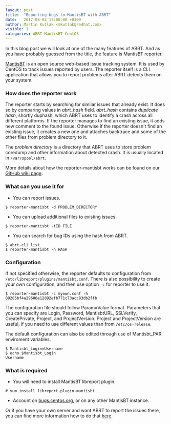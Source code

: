```yaml
---
layout: post
title:  "Reporting bugs to MantisBT with ABRT"
date:   2017-08-03 17:00:00 +0100
author: Martin Kutlak <mkutlak@redhat.com>
visible: 1
categories: ABRT MantisBT CentOS
---
```


In this blog post we will look at one of the many features of ABRT. And as you have
probably guessed from the title, the feature is MantisBT reporter.

[MantisBT](https://www.mantisbt.org/) is an open source web-based issue tracking system. It is used by CentOS
to track issues reported by users. The reporter itself is a CLI application that
allows you to report problems after ABRT detects them on your system.

### How does the reporter work
The reporter starts by searching for similar issues that already exist.
It does so by comparing values in *abrt_hash* field. *abrt_hash* contains *duplicate hash*, shortly duphash,
which ABRT uses to identify a crash across all different platforms.
If the reporter manages to find an existing issue, it adds new comment to the found issue.
Otherwise if the reporter doesn't find an existing issue, it creates a new one and
attaches backtrace and some of the other files from problem directory to it.

The *problem directory* is a directory that ABRT uses to store problem coredump
and other information about detected crash. It is usually located in `/var/spool/abrt`.

More details about how the reporter-mantisbt works can be found on our
[GitHub wiki page](https://github.com/abrt/libreport/wiki/MantisBT).


### What can you use it for
- You can report issues.
```
$ reporter-mantisbt -d PROBLEM_DIRECTORY
```

- You can upload additional files to existing issues.
```
$ reporter-mantisbt -tID FILE
```

- You can search for bug IDs using the hash from ABRT.
```
$ abrt-cli list
$ reporter-mantisbt -h HASH
```

### Configuration
If not specified otherwise, the reporter defaults to configuration from `/etc/libreport/plugins/mantisbt.conf`.
There is also possibility to create your own configuration, and then use option `-c` for reporter to use it.
```
$ reporter-mantisbt -c myown.conf -h 09205bf4a29606e12092efb771c73acc83db2ffb
```
The configuration file should follow Param=Value format. Parameters that you can specify
are Login, Password, MantisbtURL, SSLVerify, CreatePrivate, Project, and ProjectVersion.
Project and ProjectVersion are useful, if you need to use different values than from `/etc/os-release`.

The default configuration can also be edited through use of Mantisbt_PAR enviroment variables.
```
$ Mantisbt_Login=Username
$ echo $Mantisbt_Login
Username
```

### What is required
- You will need to install MantisBT libreport plugin.
```
# yum install libreport-plugin-mantisbt
```

- Account on [bugs.centos.org](https://bugs.centos.org), or on any other MantisBT instance.

Or if you have your own server and want ABRT to report the issues there, you can
find more information how to do that [here](https://github.com/abrt/libreport/wiki/Installing-MantisBT).
